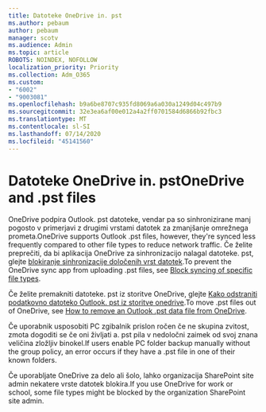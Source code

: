 ```yaml
---
title: Datoteke OneDrive in. pst
ms.author: pebaum
author: pebaum
manager: scotv
ms.audience: Admin
ms.topic: article
ROBOTS: NOINDEX, NOFOLLOW
localization_priority: Priority
ms.collection: Adm_O365
ms.custom:
- "6002"
- "9003081"
ms.openlocfilehash: b9a6be8707c935fd8069a6a030a1249d04c497b9
ms.sourcegitcommit: 32e3ea6af00e012a4a2ff0701584d6866b92fbc3
ms.translationtype: MT
ms.contentlocale: sl-SI
ms.lasthandoff: 07/14/2020
ms.locfileid: "45141560"
---
```

# <a name="onedrive-and-pst-files"></a><span data-ttu-id="ed2a1-102">Datoteke OneDrive in. pst</span><span class="sxs-lookup"><span data-stu-id="ed2a1-102">OneDrive and .pst files</span></span> 

<span data-ttu-id="ed2a1-103">OneDrive podpira Outlook. pst datoteke, vendar pa so sinhronizirane manj pogosto v primerjavi z drugimi vrstami datotek za zmanjšanje omrežnega prometa.</span><span class="sxs-lookup"><span data-stu-id="ed2a1-103">OneDrive supports Outlook .pst files, however, they're synced less frequently compared to other file types to reduce network traffic.</span></span> <span data-ttu-id="ed2a1-104">Če želite preprečiti, da bi aplikacija OneDrive za sinhronizacijo nalagal datoteke. pst, glejte [blokiranje sinhronizacije določenih vrst datotek](https://docs.microsoft.com/onedrive/block-file-types).</span><span class="sxs-lookup"><span data-stu-id="ed2a1-104">To prevent the OneDrive sync app from uploading .pst files, see [Block syncing of specific file types](https://docs.microsoft.com/onedrive/block-file-types).</span></span> 

<span data-ttu-id="ed2a1-105">Če želite premakniti datoteke. pst iz storitve OneDrive, glejte [Kako odstraniti podatkovno datoteko Outlook. pst iz storitve onedrive](https://support.microsoft.com/office/how-to-remove-an-outlook-pst-data-file-from-onedrive-b6b9e522-59bd-40f7-949f-168d0aa9b38e).</span><span class="sxs-lookup"><span data-stu-id="ed2a1-105">To move .pst files out of OneDrive, see [How to remove an Outlook .pst data file from OneDrive](https://support.microsoft.com/office/how-to-remove-an-outlook-pst-data-file-from-onedrive-b6b9e522-59bd-40f7-949f-168d0aa9b38e).</span></span> 

<span data-ttu-id="ed2a1-106">Če uporabnik usposobiti PC zgibalnik prislon ročen če ne skupina zvitost, zmota dogoditi se če oni življati a. pst pila v nedoločni zaimek od svoj znana veličina zložljiv binokel.</span><span class="sxs-lookup"><span data-stu-id="ed2a1-106">If users enable PC folder backup manually without the group policy, an error occurs if they have a .pst file in one of their known folders.</span></span>

<span data-ttu-id="ed2a1-107">Če uporabljate OneDrive za delo ali šolo, lahko organizacija SharePoint site admin nekatere vrste datotek blokira.</span><span class="sxs-lookup"><span data-stu-id="ed2a1-107">If you use OneDrive for work or school, some file types might be blocked by the organization SharePoint site admin.</span></span>